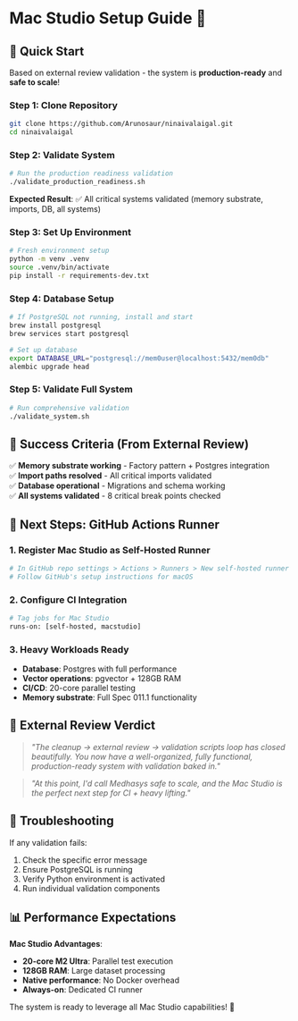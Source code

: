 # Mac Studio Setup Guide 🚀

## 🎯 Quick Start

Based on external review validation - the system is **production-ready** and **safe to scale**!

### Step 1: Clone Repository
```bash
git clone https://github.com/Arunosaur/ninaivalaigal.git
cd ninaivalaigal
```

### Step 2: Validate System
```bash
# Run the production readiness validation
./validate_production_readiness.sh
```

**Expected Result**: ✅ All critical systems validated (memory substrate, imports, DB, all systems)

### Step 3: Set Up Environment
```bash
# Fresh environment setup
python -m venv .venv
source .venv/bin/activate
pip install -r requirements-dev.txt
```

### Step 4: Database Setup
```bash
# If PostgreSQL not running, install and start
brew install postgresql
brew services start postgresql

# Set up database
export DATABASE_URL="postgresql://mem0user@localhost:5432/mem0db"
alembic upgrade head
```

### Step 5: Validate Full System
```bash
# Run comprehensive validation
./validate_system.sh
```

## 🎯 Success Criteria (From External Review)

✅ **Memory substrate working** - Factory pattern + Postgres integration  
✅ **Import paths resolved** - All critical imports validated  
✅ **Database operational** - Migrations and schema working  
✅ **All systems validated** - 8 critical break points checked  

## 🚀 Next Steps: GitHub Actions Runner

### 1. Register Mac Studio as Self-Hosted Runner
```bash
# In GitHub repo settings > Actions > Runners > New self-hosted runner
# Follow GitHub's setup instructions for macOS
```

### 2. Configure CI Integration
```bash
# Tag jobs for Mac Studio
runs-on: [self-hosted, macstudio]
```

### 3. Heavy Workloads Ready
- **Database**: Postgres with full performance
- **Vector operations**: pgvector + 128GB RAM
- **CI/CD**: 20-core parallel testing
- **Memory substrate**: Full Spec 011.1 functionality

## 🎉 External Review Verdict

> *"The cleanup → external review → validation scripts loop has closed beautifully. You now have a well-organized, fully functional, production-ready system with validation baked in."*

> *"At this point, I'd call Medhasys safe to scale, and the Mac Studio is the perfect next step for CI + heavy lifting."*

## 🔧 Troubleshooting

If any validation fails:
1. Check the specific error message
2. Ensure PostgreSQL is running
3. Verify Python environment is activated
4. Run individual validation components

## 📊 Performance Expectations

**Mac Studio Advantages**:
- **20-core M2 Ultra**: Parallel test execution
- **128GB RAM**: Large dataset processing
- **Native performance**: No Docker overhead
- **Always-on**: Dedicated CI runner

The system is ready to leverage all Mac Studio capabilities! 🎯
